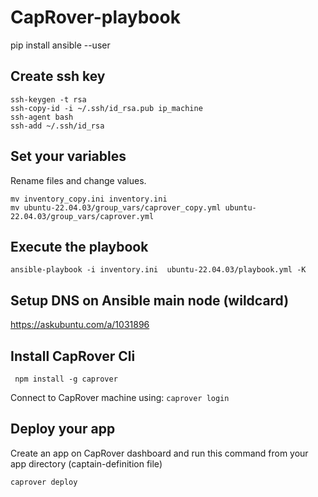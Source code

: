 # CapRover-playbook

pip install ansible --user

## Create ssh key
```console
ssh-keygen -t rsa
ssh-copy-id -i ~/.ssh/id_rsa.pub ip_machine
ssh-agent bash
ssh-add ~/.ssh/id_rsa
```
## Set your variables
Rename files and change values.
```console
mv inventory_copy.ini inventory.ini
mv ubuntu-22.04.03/group_vars/caprover_copy.yml ubuntu-22.04.03/group_vars/caprover.yml
```

## Execute the playbook
```console
ansible-playbook -i inventory.ini  ubuntu-22.04.03/playbook.yml -K
```

## Setup DNS on Ansible main node (wildcard)
https://askubuntu.com/a/1031896

## Install CapRover Cli
```console
 npm install -g caprover
```

Connect to CapRover machine using: `caprover login`

## Deploy your app
Create an app on CapRover dashboard and run this command from your app directory (captain-definition file)
```console
caprover deploy
```